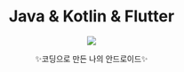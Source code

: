 <h1 align="center">
  Java &amp; Kotlin &amp; Flutter
</h1>


<p align="center">
<img src="https://user-images.githubusercontent.com/77235677/141969183-c6ba55d1-e7b7-415c-b623-971e8129de22.png"/>
</p>
<p align="center">✨코딩으로 만든 나의 안드로이드✨</p>
